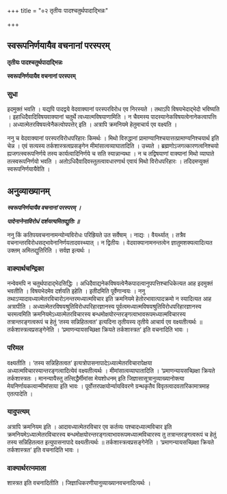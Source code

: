 +++
title = "०२ तृतीयः पादश्चतुर्थपादाद्भिन्नः"

+++


## स्वरूपनिर्णयायैव वचनानां परस्परम्

**तृतीयः पादश्चतुर्थपादाद्भिन्नः**

**स्वरूपनिर्णयायैव वचनानां परस्परम्**

### **सुधा**

इदमुक्तं भवति । यद्यपि पादद्वये वेदवाक्यानां परस्परविरोध एव निरस्यते । तथाऽपि विषयभेदाद्भेदो भविष्यति । इहाधिदैवादिविषयवाक्यानां चतुर्थे त्वध्यात्मविषयाणामिति । न चैवमस्य पादस्यानेकविषयत्वेनानेकत्वापत्तिः । अध्यात्मेतरविषयत्वेनैकत्वोपपत्तेर् इति । अत्रापि क्रमनियमे हेतुमाचार्य एव वक्ष्यति ।

ननु च वेदवाक्यानां परस्परविरोधपरिहारः किमर्थः । मिथो विरुद्धानां प्रामाण्यानिश्चयात्तत्प्रामाण्यनिश्चयार्थ इति चेन्न । एवं सत्यस्य तर्कशास्त्रत्वप्रसङ्गेन मीमांसात्वव्याघातादिति । उच्यते । ब्रह्मणोऽजगत्कारणत्वनिश्चयो ह्यजगत्स्वरूपनिर्णये तस्य कार्यत्वादिनिर्णये च सति स्यान्नान्यथा । न च तद्विषयाणां वाक्यानां मिथो व्याघाते तत्स्वरूपनिर्णयो भवति । अतोऽधिदैवादिवस्तुतत्वावधारणार्थ एवायं मिथो विरोधपरिहारः । तदिदमप्युक्तं स्वरूपनिर्णयायैवेति ।

## **अनुव्याख्यानम्**

***स्वरूपनिर्णयायैव वचनानां परस्परम् ।***

***पादेनानेनाविरोधं दर्शयत्यमितद्युतिः ॥***

ननु किं कतिपयवचनानामन्योन्यविरोधः परिह्रियते उत सर्वेषाम् । नाद्यः । वैयर्थ्यात् । तत्रैव वचनान्तरविरोधसद्भावेनानिर्णयतादवस्थ्यात् । न द्वितीयः । वेदवाक्यानामनन्तत्वेन ज्ञातुमशक्यत्वादित्यत उक्तम् अमितद्युतिरिति । सर्वज्ञ इत्यर्थः ।

### **वाक्यार्थचन्द्रिका**

नन्वेवमपि न चतुर्थपादाद्भेदसिद्धिः । अधिदैवाद्यनेकविषयत्वेनैकपादत्वानुपपत्तिश्चाधिकेत्यत आह इदमुक्तं भवतीति । विषयभेदमेव दर्शयति इहेति । इतीदमिति पूर्वेणान्वयः । ननु तथाऽप्यादावध्यात्मेतरविचारोऽनन्तरमध्यात्मविचार इति क्रमनियमे हेतोरभावात्पादक्रमो न स्यादित्यत आह अत्रापीति । अध्यात्मेतरविषयश्रुतिविरोधपरिहारज्ञानस्य पूर्वत्वमध्यात्मविषयश्रुतिविरोधपरिहारज्ञानस्य चरमत्वमिति क्रमनियमेऽध्यात्मेतरविचारस्य बन्धमोक्षयोरन्तरङ्गत्वाभावरूपमध्यात्मविचारस्य तत्रान्तरङ्गत्वरूपं च हेतुं ‘तस्य सन्निहितत्वत’ इत्यदिना तृतीयस्य तृतीये आचार्य एव वक्ष्यतीत्यर्थः ॥ तर्कशास्त्रत्वप्रसङ्गेनेति । ‘प्रमाणन्यायसच्छिक्षा क्रियते तर्कशास्त्रत’ इति वचनादिति भावः ।



### **परिमल**

वक्ष्यतीति । ‘तस्य सन्निहितत्वत’ इत्यत्रोपासनापादेऽध्यात्मेतरविचारापेक्षया अध्यात्मविचारस्यान्तरङ्गत्वादित्येवं वक्ष्यतीत्यर्थः । मीमांसात्वव्याघातादिति । ‘प्रमाणन्यायसच्छिक्षा क्रियते तर्कशास्त्रतः । मानन्यायैस्तु तत्सिद्धैर्मीमांसा मेयशोधनम् इति जिज्ञासासूत्रानुव्याख्यानोक्त्या मेयनिर्णायकत्वान्मीमांसाया इति भावः । पूर्वोत्तरपक्षयोर्न्यायविवरणे ग्रन्थकृतैव विवृतत्वादवतारिकामात्रमाह एतत्पादेति ।

### **यादुपत्यम्**

अत्रापि क्रमनियम इति । आदावध्यात्मेतरविचार एव कर्तव्यः पश्चादध्यात्मविचार इति क्रमनियमेऽध्यात्मेतरविचारस्य बन्धमोक्षयोरन्तरङ्गत्वाभावरूपमध्यात्मविचारस्य तु तत्रान्तरङ्गत्वरूपं च हेतुं तस्य सन्निहितत्वत इत्युपासनापादे वक्ष्यतीत्यर्थः ॥ तर्कशास्त्रत्वप्रसङ्गेनेति । ‘प्रमाणन्यायसच्छिक्षा क्रियते तर्कशास्त्रत’ इति वचनादिति भावः ।

### **वाक्यार्थरत्नमाला**

शास्त्रत इति वचनादितीति । जिज्ञाधिकरणीयानुव्याख्यानवचनादित्यर्थः ।





